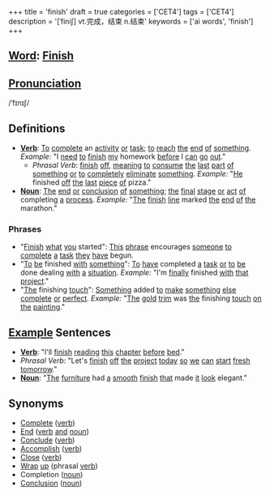 +++
title = 'finish'
draft = true
categories = ['CET4']
tags = ['CET4']
description = '[ˈfini∫] vt.完成，结束 n.结束'
keywords = ['ai words', 'finish']
+++

## [Word](/en/post/word/): [Finish](/en/post/finish/)

## [Pronunciation](/en/post/pronunciation/)
/ˈfɪnɪʃ/

## Definitions
- **[Verb](/en/post/verb/)**: [To](/en/post/to/) [complete](/en/post/complete/) an [activity](/en/post/activity/) [or](/en/post/or/) [task](/en/post/task/); [to](/en/post/to/) [reach](/en/post/reach/) [the](/en/post/the/) [end](/en/post/end/) [of](/en/post/of/) [something](/en/post/something/). _Example:_ "I [need](/en/post/need/) [to](/en/post/to/) [finish](/en/post/finish/) [my](/en/post/my/) homework [before](/en/post/before/) I [can](/en/post/can/) [go](/en/post/go/) [out](/en/post/out/)."
  - _Phrasal Verb_: [finish](/en/post/finish/) [off](/en/post/off/), [meaning](/en/post/meaning/) [to](/en/post/to/) [consume](/en/post/consume/) [the](/en/post/the/) [last](/en/post/last/) [part](/en/post/part/) [of](/en/post/of/) [something](/en/post/something/) [or](/en/post/or/) [to](/en/post/to/) [completely](/en/post/completely/) [eliminate](/en/post/eliminate/) [something](/en/post/something/). _Example:_ "[He](/en/post/he/) finished [off](/en/post/off/) [the](/en/post/the/) [last](/en/post/last/) [piece](/en/post/piece/) [of](/en/post/of/) pizza."
- **[Noun](/en/post/noun/)**: [The](/en/post/the/) [end](/en/post/end/) [or](/en/post/or/) [conclusion](/en/post/conclusion/) [of](/en/post/of/) [something](/en/post/something/); [the](/en/post/the/) [final](/en/post/final/) [stage](/en/post/stage/) [or](/en/post/or/) [act](/en/post/act/) [of](/en/post/of/) completing [a](/en/post/a/) [process](/en/post/process/). _Example:_ "[The](/en/post/the/) [finish](/en/post/finish/) [line](/en/post/line/) marked [the](/en/post/the/) [end](/en/post/end/) [of](/en/post/of/) [the](/en/post/the/) marathon."

### Phrases
- "[Finish](/en/post/finish/) [what](/en/post/what/) [you](/en/post/you/) started": [This](/en/post/this/) [phrase](/en/post/phrase/) encourages [someone](/en/post/someone/) [to](/en/post/to/) [complete](/en/post/complete/) [a](/en/post/a/) [task](/en/post/task/) [they](/en/post/they/) [have](/en/post/have/) begun.
- "[To](/en/post/to/) [be](/en/post/be/) finished [with](/en/post/with/) [something](/en/post/something/)": [To](/en/post/to/) [have](/en/post/have/) completed [a](/en/post/a/) [task](/en/post/task/) [or](/en/post/or/) [to](/en/post/to/) [be](/en/post/be/) done dealing [with](/en/post/with/) [a](/en/post/a/) [situation](/en/post/situation/). _Example:_ "I'm [finally](/en/post/finally/) finished [with](/en/post/with/) [that](/en/post/that/) [project](/en/post/project/)."
- "[The](/en/post/the/) finishing [touch](/en/post/touch/)": [Something](/en/post/something/) added [to](/en/post/to/) [make](/en/post/make/) [something](/en/post/something/) [else](/en/post/else/) [complete](/en/post/complete/) [or](/en/post/or/) [perfect](/en/post/perfect/). _Example:_ "[The](/en/post/the/) [gold](/en/post/gold/) [trim](/en/post/trim/) was [the](/en/post/the/) finishing [touch](/en/post/touch/) [on](/en/post/on/) [the](/en/post/the/) [painting](/en/post/painting/)."

## [Example](/en/post/example/) Sentences
- **[Verb](/en/post/verb/)**: "I'll [finish](/en/post/finish/) [reading](/en/post/reading/) [this](/en/post/this/) [chapter](/en/post/chapter/) [before](/en/post/before/) [bed](/en/post/bed/)."
- _Phrasal Verb_: "Let's [finish](/en/post/finish/) [off](/en/post/off/) [the](/en/post/the/) [project](/en/post/project/) [today](/en/post/today/) [so](/en/post/so/) [we](/en/post/we/) [can](/en/post/can/) [start](/en/post/start/) [fresh](/en/post/fresh/) [tomorrow](/en/post/tomorrow/)."
- **[Noun](/en/post/noun/)**: "[The](/en/post/the/) [furniture](/en/post/furniture/) had [a](/en/post/a/) [smooth](/en/post/smooth/) [finish](/en/post/finish/) [that](/en/post/that/) made [it](/en/post/it/) [look](/en/post/look/) elegant."

## Synonyms
- [Complete](/en/post/complete/) ([verb](/en/post/verb/))
- [End](/en/post/end/) ([verb](/en/post/verb/) [and](/en/post/and/) [noun](/en/post/noun/))
- [Conclude](/en/post/conclude/) ([verb](/en/post/verb/))
- [Accomplish](/en/post/accomplish/) ([verb](/en/post/verb/))
- [Close](/en/post/close/) ([verb](/en/post/verb/))
- [Wrap](/en/post/wrap/) [up](/en/post/up/) (phrasal [verb](/en/post/verb/))
- Completion ([noun](/en/post/noun/))
- [Conclusion](/en/post/conclusion/) ([noun](/en/post/noun/))
